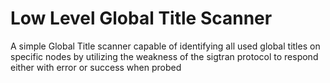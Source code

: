 # Low Level Global Title Scanner
A simple Global Title scanner capable of identifying all used global titles on specific nodes by utilizing the weakness of the sigtran protocol to respond either with error or success when probed

